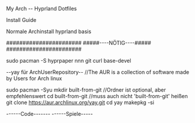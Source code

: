 My Arch -- Hyprland Dotfiles

Install Guide

Normale Archinstall hyprland basis


#######################
#####----NÖTIG----#####
#######################

sudo pacman -S hyprpaper nnn git curl base-devel

--yay für ArchUserRepository--                  //The AUR is a collection of software made by Users for Arch linux

sudo pacman -Syu
mkdir built-from-git                            //Ordner ist optional, aber empfehlenswert 
cd built-from-git                               //muss auch nicht 'built-from-git' heißen
git clone https://aur.archlinux.org/yay.git
cd yay 
makepkg -si

------Code-------
------Spiele-----
